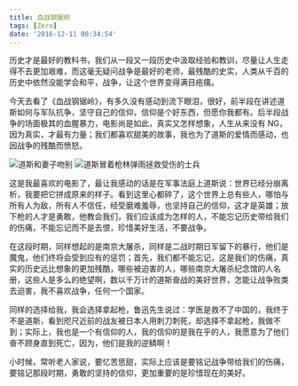 ```yaml
---
title: 血战钢锯岭
tags: [Zero]
date: '2016-12-11 00:34:54'
---
```



历史才是最好的教科书，我们从一段又一段历史中汲取经验和教训，尽量让人生走得不去更加艰难，而这毫无疑问战争是最好的老师，最残酷的史实，人类从千百的历史中依然没能学会和平，战争，让这个世界变得满目疮痍。

今天去看了《血战钢锯岭》，有多久没有感动到流下眼泪，很好，前半段在讲述道斯如何与军队抗争，坚守自己的信仰，信仰是个好东西，但愿你我都有。后半段战争的场面极其的血腥暴力，电影尚是如此，真实又怎样想象，人生从来没有 NG，因为真实，才最有力量；我们都喜欢甜美的故事，我也为了道斯的爱情而感动，也因战争的残酷而愤怒。

![道斯和妻子吻别](https://samzong.oss-cn-shenzhen.aliyuncs.com/blog/gjt1b.jpg)
![道斯冒着枪林弹雨拯救受伤的士兵](https://samzong.oss-cn-shenzhen.aliyuncs.com/blog/w4nzi.jpg)

这是我最喜欢的电影了，最让我感动的话是在军事法庭上道斯说：世界已经分崩离析，我要把它拼成原来的样子。看到这里心都碎了，这个世界上总有些人，哪怕与所有人为敌，所有人不信任，经受磨难羞辱，也坚持自己的信仰，这才是英雄；放下枪的人才是勇敢，他教会我们，我们应该成为怎样的人，不能忘记历史带给我们的伤痛，不能忘记而不是去恨，珍惜美好生活，不要战争。

在这段时期，同样想起的是南京大屠杀，同样是二战时期日军留下的暴行，他们是魔鬼，他们终将会受到应有的惩罚；首先，我们都不能忘记，这是我们的伤痛，真实的历史远比想象的更加残酷，哪些被迫害的人，哪些南京大屠杀纪念馆的人名册，这些人是多么的绝望啊，数以千万计的道斯奋战的美好世界，怎能让战争败类去迫害，我不喜欢战争，任何一个国家。

同样的选择给我，我会选择拿起枪，鲁迅先生说过：学医是救不了中国的，我终于不是道斯，看到咫尺近前的战友被日本人用刺刀刺死，却选择不拿起枪，我做不到；实际上，我也是一个有信仰的人，我的信仰的是我在乎的人，我愿意为了他们奋不顾身直到死亡，因为，他们是我的逆鳞啊！

小时候，常听老人家说，要忆苦思甜，实际上应该是要铭记战争带给我们的伤痛，要铭记那段时期，勇敢的坚持的信仰，更加重要的是珍惜现在的美好。
